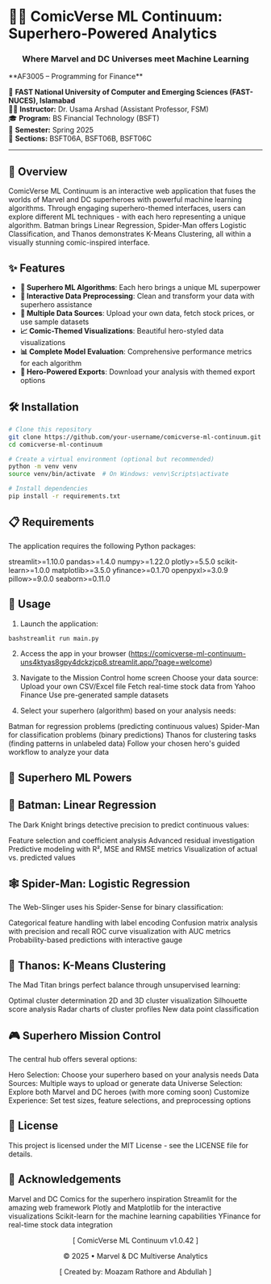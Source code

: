 # 🦸‍♂️ ComicVerse ML Continuum: Superhero-Powered Analytics
<div align="center">
  <h3>Where Marvel and DC Universes meet Machine Learning</h3>
</div>
**AF3005 – Programming for Finance**  

📍 **FAST National University of Computer and Emerging Sciences (FAST-NUCES), Islamabad**  
👨‍🏫 **Instructor:** Dr. Usama Arshad (Assistant Professor, FSM)  
🎓 **Program:** BS Financial Technology (BSFT)  
📅 **Semester:** Spring 2025  
📌 **Sections:** BSFT06A, BSFT06B, BSFT06C  

---

## 📌 Overview

ComicVerse ML Continuum is an interactive web application that fuses the worlds of Marvel and DC superheroes with powerful machine learning algorithms. Through engaging superhero-themed interfaces, users can explore different ML techniques - with each hero representing a unique algorithm. Batman brings Linear Regression, Spider-Man offers Logistic Classification, and Thanos demonstrates K-Means Clustering, all within a visually stunning comic-inspired interface.

## ✨ Features

- **🦇 Superhero ML Algorithms**: Each hero brings a unique ML superpower
- **🧪 Interactive Data Preprocessing**: Clean and transform your data with superhero assistance
- **🤖 Multiple Data Sources**: Upload your own data, fetch stock prices, or use sample datasets
- **📈 Comic-Themed Visualizations**: Beautiful hero-styled data visualizations
- **📊 Complete Model Evaluation**: Comprehensive performance metrics for each algorithm
- **💾 Hero-Powered Exports**: Download your analysis with themed export options

## 🛠️ Installation

```bash
# Clone this repository
git clone https://github.com/your-username/comicverse-ml-continuum.git
cd comicverse-ml-continuum

# Create a virtual environment (optional but recommended)
python -m venv venv
source venv/bin/activate  # On Windows: venv\Scripts\activate

# Install dependencies
pip install -r requirements.txt
```

## 📋 Requirements

The application requires the following Python packages:

streamlit>=1.10.0
pandas>=1.4.0
numpy>=1.22.0
plotly>=5.5.0
scikit-learn>=1.0.0
matplotlib>=3.5.0
yfinance>=0.1.70
openpyxl>=3.0.9
pillow>=9.0.0
seaborn>=0.11.0

## 🚀 Usage

1. Launch the application:

```bash
bashstreamlit run main.py
```

2. Access the app in your browser (https://comicverse-ml-continuum-uns4ktyas8gpy4dckzjcp8.streamlit.app/?page=welcome)

3. Navigate to the Mission Control home screen
Choose your data source:
Upload your own CSV/Excel file
Fetch real-time stock data from Yahoo Finance
Use pre-generated sample datasets


4. Select your superhero (algorithm) based on your analysis needs:

Batman for regression problems (predicting continuous values)
Spider-Man for classification problems (binary predictions)
Thanos for clustering tasks (finding patterns in unlabeled data)
Follow your chosen hero's guided workflow to analyze your data

## 🔋 Superhero ML Powers

## 🦇 Batman: Linear Regression
The Dark Knight brings detective precision to predict continuous values:

Feature selection and coefficient analysis
Advanced residual investigation
Predictive modeling with R², MSE and RMSE metrics
Visualization of actual vs. predicted values

## 🕸️ Spider-Man: Logistic Regression

The Web-Slinger uses his Spider-Sense for binary classification:

Categorical feature handling with label encoding
Confusion matrix analysis with precision and recall
ROC curve visualization with AUC metrics
Probability-based predictions with interactive gauge

## 💎 Thanos: K-Means Clustering

The Mad Titan brings perfect balance through unsupervised learning:

Optimal cluster determination
2D and 3D cluster visualization
Silhouette score analysis
Radar charts of cluster profiles
New data point classification

## 🎮 Superhero Mission Control

The central hub offers several options:

Hero Selection: Choose your superhero based on your analysis needs
Data Sources: Multiple ways to upload or generate data
Universe Selection: Explore both Marvel and DC heroes (with more coming soon)
Customize Experience: Set test sizes, feature selections, and preprocessing options

## 📄 License

This project is licensed under the MIT License - see the LICENSE file for details.

## 🙏 Acknowledgements

Marvel and DC Comics for the superhero inspiration
Streamlit for the amazing web framework
Plotly and Matplotlib for the interactive visualizations
Scikit-learn for the machine learning capabilities
YFinance for real-time stock data integration


<div align="center">
  <p>[ ComicVerse ML Continuum v1.0.42 ]</p>
  <p>© 2025 • Marvel & DC Multiverse Analytics</p>
  <p>[ Created by: Moazam Rathore and Abdullah ] </p>
</div>
